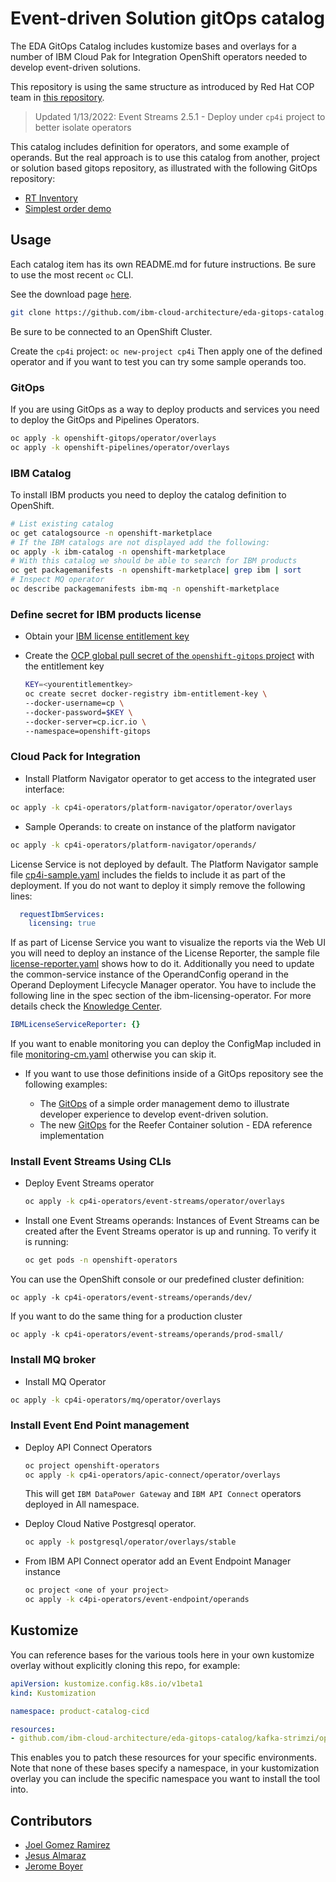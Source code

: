 # Event-driven Solution gitOps catalog

The EDA GitOps Catalog includes kustomize bases and overlays for a number of IBM Cloud Pak for Integration OpenShift operators needed
to develop event-driven solutions.

This repository is using the same structure as introduced by Red Hat COP team in [this repository](https://github.com/redhat-cop/gitops-catalog).

> Updated 1/13/2022: Event Streams 2.5.1 - Deploy under `cp4i` project to better isolate operators 

This catalog includes definition for operators, and some example of operands. But the real approach
is to use this catalog from another, project or solution based gitops repository, as illustrated
with the following GitOps repository:

* [RT Inventory](https://github.com/ibm-cloud-architecture/rt-inventory-gitops)
* [Simplest order demo](https://github.com/jbcodeforce/eda-demo-order-gitops)

## Usage

Each catalog item has its own README.md for future instructions. Be sure to use the most recent `oc` CLI.

See the download page [here](https://mirror.openshift.com/pub/openshift-v4/x86_64/clients/ocp/stable/).

```sh
git clone https://github.com/ibm-cloud-architecture/eda-gitops-catalog.git
```

Be sure to be connected to an OpenShift Cluster.

Create the `cp4i` project: `oc new-project cp4i`
Then apply one of the defined operator and if you want to test you can try some sample operands too.

### GitOps

If you are using GitOps as a way to deploy products and services you need to deploy the GitOps and Pipelines Operators.

```sh
oc apply -k openshift-gitops/operator/overlays
oc apply -k openshift-pipelines/operator/overlays
```

### IBM Catalog

To install IBM products you need to deploy the catalog definition to OpenShift.

```sh
# List existing catalog
oc get catalogsource -n openshift-marketplace
# If the IBM catalogs are not displayed add the following:
oc apply -k ibm-catalog -n openshift-marketplace
# With this catalog we should be able to search for IBM products
oc get packagemanifests -n openshift-marketplace| grep ibm | sort
# Inspect MQ operator
oc describe packagemanifests ibm-mq -n openshift-marketplace
```

### Define secret for IBM products license

* Obtain your [IBM license entitlement key](https://github.com/IBM/cloudpak-gitops/blob/main/docs/install.md#obtain-an-entitlement-key)
* Create the [OCP global pull secret of the `openshift-gitops` project](https://github.com/IBM/cloudpak-gitops/blob/main/docs/install.md#update-the-ocp-global-pull-secret)
with the entitlement key

    ```sh
    KEY=<yourentitlementkey>
    oc create secret docker-registry ibm-entitlement-key \
    --docker-username=cp \
    --docker-password=$KEY \
    --docker-server=cp.icr.io \
    --namespace=openshift-gitops 
    ```

### Cloud Pack for Integration 

* Install Platform Navigator operator to get access to the integrated user interface:

```sh
oc apply -k cp4i-operators/platform-navigator/operator/overlays
```

* Sample Operands: to create on instance of the platform navigator

```sh
oc apply -k cp4i-operators/platform-navigator/operands/
```

License Service is not deployed by default. The Platform Navigator sample file [cp4i-sample.yaml](./cp4i-operators/platform-navigator/operands/cp4i-sample.yaml) 
includes the fields to include it as part of the deployment. 
If you do not want to deploy it simply remove the following lines:

```yaml
  requestIbmServices:
    licensing: true
```

If as part of License Service you want to visualize the reports via the Web UI you will need to deploy an instance of the License Reporter, 
the sample file [license-reporter.yaml](./cp4i-operators/platform-navigator/operands/license-reporter.yaml) shows how to do it. 
Additionally you need to update the common-service instance of the OperandConfig operand in the Operand Deployment Lifecycle Manager operator. 
You have to include the following line in the spec section of the ibm-licensing-operator. For more details check the [Knowledge Center](https://www.ibm.com/docs/en/cpfs?topic=reporter-deploying-license-service#lrcons).

  ```yaml
  IBMLicenseServiceReporter: {}
  ```

If you want to enable monitoring you can deploy the ConfigMap included in 
file [monitoring-cm.yaml](./cp4i-operators/platform-navigator/operands/monitoring-cm.yaml) otherwise you can skip it.

* If you want to use those definitions inside of a GitOps repository see the following
examples:

  * The [GitOps](https://github.com/jbcodeforce/eda-demo-order-gitops) of a simple order management demo to illustrate developer experience to develop event-driven solution.
  * The new [GitOps]() for the Reefer Container solution - EDA reference implementation

### Install Event Streams Using CLIs

* Deploy Event Streams operator

  ```sh
  oc apply -k cp4i-operators/event-streams/operator/overlays
  ```

* Install one Event Streams operands: Instances of Event Streams can be created after the Event Streams operator is up and running. 
To verify it is running:

  ```sh
  oc get pods -n openshift-operators
  ```

You can use the OpenShift console or our predefined cluster definition:

  ```shell
  oc apply -k cp4i-operators/event-streams/operands/dev/
  ```

  If you want to do the same thing for a production cluster

  ```shell
  oc apply -k cp4i-operators/event-streams/operands/prod-small/
  ```

### Install MQ broker

* Install MQ Operator

 ```sh
 oc apply -k cp4i-operators/mq/operator/overlays
 ```

### Install Event End Point management


* Deploy API Connect Operators

  ```sh
  oc project openshift-operators
  oc apply -k cp4i-operators/apic-connect/operator/overlays
  ```

  This will get `IBM DataPower Gateway` and `IBM API Connect` operators deployed in All namespace.

* Deploy Cloud Native Postgresql operator.

  ```sh
  oc apply -k postgresql/operator/overlays/stable
  ```

* From IBM API Connect operator add an Event Endpoint Manager instance

  ```sh
  oc project <one of your project>
  oc apply -k c4pi-operators/event-endpoint/operands
  ```

## Kustomize

You can reference bases for the various tools here in your own kustomize overlay without 
explicitly cloning this repo, for example:

```yaml
apiVersion: kustomize.config.k8s.io/v1beta1
kind: Kustomization

namespace: product-catalog-cicd

resources:
- github.com/ibm-cloud-architecture/eda-gitops-catalog/kafka-strimzi/operator/base/?ref=main
```

This enables you to patch these resources for your specific environments. 
Note that none of these bases specify a namespace, in your kustomization overlay 
you can include the specific namespace you want to install the tool into.

## Contributors

* [Joel Gomez Ramirez](https://www.linkedin.com/in/jgomezr/)
* [Jesus Almaraz](https://www.linkedin.com/in/jesus-almaraz-hernandez/)
* [Jerome Boyer](https://www.linkedin.com/in/jeromeboyer/)